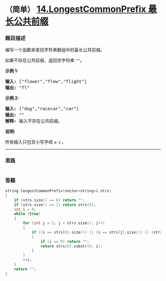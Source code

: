 # `（简单）`  [14.LongestCommonPrefix 最长公共前缀](https://leetcode-cn.com/problems/longest-common-prefix/)

### 题目描述
<p>编写一个函数来查找字符串数组中的最长公共前缀。</p>

<p>如果不存在公共前缀，返回空字符串&nbsp;<code>""</code>。</p>

<p><strong>示例&nbsp;1:</strong></p>

<pre><strong>输入: </strong>["flower","flow","flight"]
<strong>输出:</strong> "fl"
</pre>

<p><strong>示例&nbsp;2:</strong></p>

<pre><strong>输入: </strong>["dog","racecar","car"]
<strong>输出:</strong> ""
<strong>解释:</strong> 输入不存在公共前缀。
</pre>

<p><strong>说明:</strong></p>

<p>所有输入只包含小写字母&nbsp;<code>a-z</code>&nbsp;。</p>




---
### 思路
```
```


### 答题
``` C++
string longestCommonPrefix(vector<string>& strs)
{
	if (strs.size() == 0) return "";
	if (strs.size() == 1) return strs[0];
	int i = 0;
	while (true)
	{
		for (int j = 1; j < strs.size(); j++)
		{
			if ((i == strs[0].size()) || (i == strs[j].size()) || (strs[0][i] != strs[j][i]))
			{
				if (i == 0) return "";
				return strs[0].substr(0, i);
			}
		}
		++i;
	}
	return "";
}
``` 